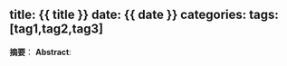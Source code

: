 title: {{ title }}
date: {{ date }}
categories:
tags: [tag1,tag2,tag3]
---
**摘要**：
**Abstract**:
<!-- more -->
